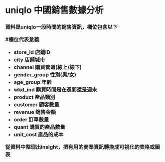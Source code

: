 <h1> uniqlo 中國銷售數據分析  

<h3>資料是uniqlo一段時間的銷售資訊，欄位包含以下  
 
  
#欄位代表意義
* store_id	店鋪ID
* city	店鋪城市
* channel 購買管道(線上/線下)	
* gender_group	性別(男/女)
* age_group	年齡
* wkd_ind	購買時間是在週間還是週末
* product	產品類別
* customer	顧客數量
* revenue	銷售金額
* order	訂單數量
* quant	購買的產品數量
* unit_cost 產品的成本

從資料中整理出insight，把有用的商業資訊轉換成可視化的表格或圖表  
